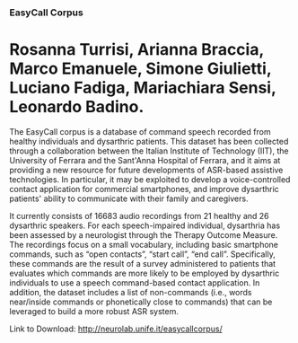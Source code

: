 ###	EasyCall Corpus
# Rosanna Turrisi, Arianna Braccia, Marco Emanuele, Simone Giulietti, Luciano Fadiga, Mariachiara Sensi, Leonardo  Badino.

The EasyCall corpus is  a database of command speech recorded from healthy individuals and dysarthric patients. This dataset has been collected through a collaboration between the Italian Institute of Technology (IIT), the University of Ferrara and the Sant'Anna Hospital of Ferrara, and it  aims at providing a new resource for future developments of ASR-based assistive technologies.
In particular, it may be exploited to develop a voice-controlled contact application for commercial smartphones, and improve dysarthric patients' ability to communicate with their family and caregivers.

It  currently consists of  16683 audio recordings from 21 healthy and 26 dysarthric speakers.  For each speech-impaired individual, dysarthria has been assessed by a neurologist through the Therapy Outcome Measure.   The recordings focus on a small vocabulary, including basic smartphone commands, such as “open contacts”, “start call”, “end call”.  Specifically, these commands are the result of a survey administered to patients  that evaluates which commands are more likely to be employed by dysarthric individuals to use a speech command-based contact application.  In addition, the dataset includes a list of non-commands (i.e., words near/inside commands or phonetically close to commands) that can be leveraged to build a more robust ASR system.


Link to Download: http://neurolab.unife.it/easycallcorpus/
